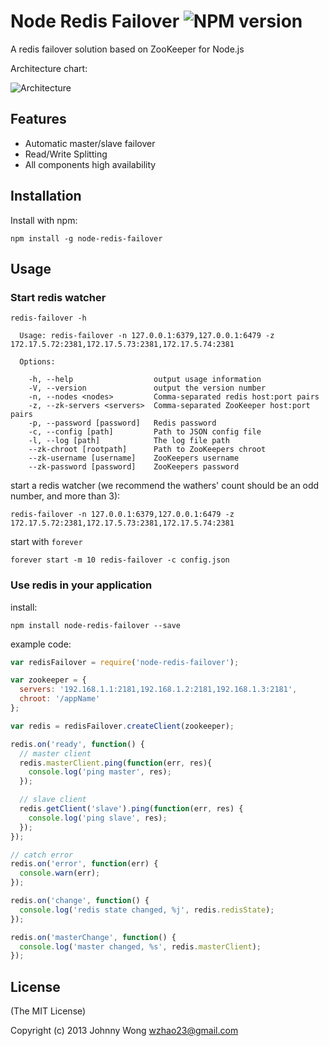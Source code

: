 Node Redis Failover ![NPM version](https://badge.fury.io/js/node-redis-failover.png)
=======
A redis failover solution based on ZooKeeper for Node.js

Architecture chart:

![Architecture](http://ww1.sinaimg.cn/large/60512853gw1e9qzaunhsij20dw0bi752.jpg)

## Features

* Automatic master/slave failover
* Read/Write Splitting
* All components high availability

## Installation
Install with npm:

```shell
npm install -g node-redis-failover
```

## Usage

### Start redis watcher

```shell
redis-failover -h

  Usage: redis-failover -n 127.0.0.1:6379,127.0.0.1:6479 -z 172.17.5.72:2381,172.17.5.73:2381,172.17.5.74:2381

  Options:

    -h, --help                  output usage information
    -V, --version               output the version number
    -n, --nodes <nodes>         Comma-separated redis host:port pairs
    -z, --zk-servers <servers>  Comma-separated ZooKeeper host:port pairs
    -p, --password [password]   Redis password
    -c, --config [path]         Path to JSON config file
    -l, --log [path]            The log file path
    --zk-chroot [rootpath]      Path to ZooKeepers chroot
    --zk-username [username]    ZooKeepers username
    --zk-password [password]    ZooKeepers password
```

start a redis watcher (we recommend the wathers' count should be an odd number, and more than 3):

```shell
redis-failover -n 127.0.0.1:6379,127.0.0.1:6479 -z 172.17.5.72:2381,172.17.5.73:2381,172.17.5.74:2381
```

start with `forever`
```shell
forever start -m 10 redis-failover -c config.json
```


### Use redis in your application

install:
```shell
npm install node-redis-failover --save
```

example code:
```javascript
var redisFailover = require('node-redis-failover');

var zookeeper = {
  servers: '192.168.1.1:2181,192.168.1.2:2181,192.168.1.3:2181',
  chroot: '/appName'
};

var redis = redisFailover.createClient(zookeeper);

redis.on('ready', function() {
  // master client
  redis.masterClient.ping(function(err, res){
    console.log('ping master', res);
  });

  // slave client
  redis.getClient('slave').ping(function(err, res) {
    console.log('ping slave', res);
  });
}); 

// catch error
redis.on('error', function(err) {
  console.warn(err);
});

redis.on('change', function() {
  console.log('redis state changed, %j', redis.redisState);
});

redis.on('masterChange', function() {
  console.log('master changed, %s', redis.masterClient);
});

```

## License

(The MIT License)

Copyright (c) 2013 Johnny Wong <wzhao23@gmail.com>
